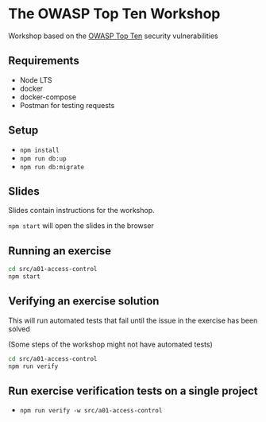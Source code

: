 # The OWASP Top Ten Workshop

Workshop based on the [OWASP Top Ten](https://owasp.org/www-project-top-ten/) security vulnerabilities

## Requirements

- Node LTS
- docker
- docker-compose
- Postman for testing requests

## Setup

- `npm install`
- `npm run db:up`
- `npm run db:migrate`

## Slides

Slides contain instructions for the workshop.

`npm start` will open the slides in the browser

## Running an exercise

```bash
cd src/a01-access-control
npm start
```

## Verifying an exercise solution

This will run automated tests that fail until the issue in the exercise has been solved

(Some steps of the workshop might not have automated tests)

```bash
cd src/a01-access-control
npm run verify
```

## Run exercise verification tests on a single project

- `npm run verify -w src/a01-access-control`
